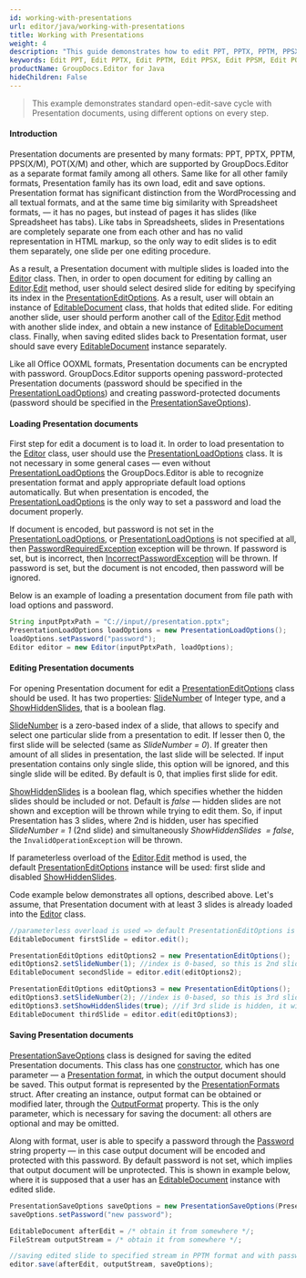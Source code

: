 ```yaml
---
id: working-with-presentations
url: editor/java/working-with-presentations
title: Working with Presentations
weight: 4
description: "This guide demonstrates how to edit PPT, PPTX, PPTM, PPSX, PPSM, POTX, POTM presentations with different settings and many other powerful features of GroupDocs.Editor for Java."
keywords: Edit PPT, Edit PPTX, Edit PPTM, Edit PPSX, Edit PPSM, Edit POTX, Edit POTM
productName: GroupDocs.Editor for Java
hideChildren: False
---
```

> This example demonstrates standard open-edit-save cycle with Presentation documents, using different options on every step.

#### Introduction

Presentation documents are presented by many formats: PPT, PPTX, PPTM, PPS(X/M), POT(X/M) and other, which are supported by GroupDocs.Editor as a separate format family among all others. Same like for all other family formats, Presentation family has its own load, edit and save options. Presentation format has significant distinction from the WordProcessing and all textual formats, and at the same time big similarity with Spreadsheet formats, — it has no pages, but instead of pages it has slides (like Spreadsheet has tabs). Like tabs in Spreadsheets, slides in Presentations are completely separate one from each other and has no valid representation in HTML markup, so the only way to edit slides is to edit them separately, one slide per one editing procedure.

As a result, a Presentation document with multiple slides is loaded into the [Editor](https://apireference.groupdocs.com/java/editor/groupdocs.editor/editor) class. Then, in order to open document for editing by calling an [Editor](https://apireference.groupdocs.com/java/editor/groupdocs.editor/editor).[Edit](https://apireference.groupdocs.com/java/editor/groupdocs.editor/editor/methods/edit) method, user should select desired slide for editing by specifying its index in the [PresentationEditOptions](https://apireference.groupdocs.com/java/editor/groupdocs.editor.options/presentationeditoptions). As a result, user will obtain an instance of [EditableDocument](https://apireference.groupdocs.com/java/editor/groupdocs.editor/editabledocument) class, that holds that edited slide. For editing another slide, user should perform another call of the [Editor](https://apireference.groupdocs.com/java/editor/groupdocs.editor/editor).[Edit](https://apireference.groupdocs.com/java/editor/groupdocs.editor/editor/methods/edit) method with another slide index, and obtain a new instance of [EditableDocument](https://apireference.groupdocs.com/java/editor/groupdocs.editor/editabledocument) class. Finally, when saving edited slides back to Presentation format, user should save every [EditableDocument](https://apireference.groupdocs.com/java/editor/groupdocs.editor/editabledocument) instance separately.

Like all Office OOXML formats, Presentation documents can be encrypted with password. GroupDocs.Editor supports opening password-protected Presentation documents (password should be specified in the [PresentationLoadOptions](https://apireference.groupdocs.com/java/editor/groupdocs.editor.options/presentationloadoptions)) and creating password-protected documents (password should be specified in the [PresentationSaveOptions](https://apireference.groupdocs.com/java/editor/groupdocs.editor.options/presentationsaveoptions)).

#### Loading Presentation documents

First step for edit a document is to load it. In order to load presentation to the [Editor](https://apireference.groupdocs.com/java/editor/groupdocs.editor/editor) class, user should use the [PresentationLoadOptions](https://apireference.groupdocs.com/java/editor/groupdocs.editor.options/presentationloadoptions) class. It is not necessary in some general cases — even without [PresentationLoadOptions](https://apireference.groupdocs.com/java/editor/groupdocs.editor.options/presentationloadoptions) the GroupDocs.Editor is able to recognize presentation format and apply appropriate default load options automatically. But when presentation is encoded, the [PresentationLoadOptions](https://apireference.groupdocs.com/java/editor/groupdocs.editor.options/presentationloadoptions) is the only way to set a password and load the document properly.

If document is encoded, but password is not set in the [PresentationLoadOptions](https://apireference.groupdocs.com/java/editor/groupdocs.editor.options/presentationloadoptions), or [PresentationLoadOptions](https://apireference.groupdocs.com/java/editor/groupdocs.editor.options/presentationloadoptions) is not specified at all, then [PasswordRequiredException](https://apireference.groupdocs.com/java/editor/groupdocs.editor/passwordrequiredexception) exception will be thrown. If password is set, but is incorrect, then [IncorrectPasswordException](https://apireference.groupdocs.com/java/editor/groupdocs.editor/incorrectpasswordexception) will be thrown. If password is set, but the document is not encoded, then password will be ignored.

Below is an example of loading a presentation document from file path with load options and password.

```java
String inputPptxPath = "C://input//presentation.pptx";
PresentationLoadOptions loadOptions = new PresentationLoadOptions();
loadOptions.setPassword("password");
Editor editor = new Editor(inputPptxPath, loadOptions);
```

#### Editing Presentation documents

For opening Presentation document for edit a [PresentationEditOptions](https://apireference.groupdocs.com/java/editor/groupdocs.editor.options/presentationeditoptions) class should be used. It has two properties: [SlideNumber](https://apireference.groupdocs.com/java/editor/groupdocs.editor.options/presentationeditoptions/properties/slidenumber) of Integer type, and a [ShowHiddenSlides](https://apireference.groupdocs.com/java/editor/groupdocs.editor.options/presentationeditoptions/properties/showhiddenslides), that is a boolean flag.

[SlideNumber](https://apireference.groupdocs.com/java/editor/groupdocs.editor.options/presentationeditoptions/properties/slidenumber) is a zero-based index of a slide, that allows to specify and select one particular slide from a presentation to edit. If lesser then 0, the first slide will be selected (same as *SlideNumber = 0*). If greater then amount of all slides in presentation, the last slide will be selected. If input presentation contains only single slide, this option will be ignored, and this single slide will be edited. By default is 0, that implies first slide for edit.

[ShowHiddenSlides](https://apireference.groupdocs.com/java/editor/groupdocs.editor.options/presentationeditoptions/properties/showhiddenslides) is a boolean flag, which specifies whether the hidden slides should be included or not. Default is *false* — hidden slides are not shown and exception will be thrown while trying to edit them. So, if input Presentation has 3 slides, where 2nd is hidden, user has specified *SlideNumber = 1* (2nd slide) and simultaneously *ShowHiddenSlides  = false*, the `InvalidOperationException` will be thrown.

If parameterless overload of the [Editor](https://apireference.groupdocs.com/java/editor/groupdocs.editor/editor).[Edit](https://apireference.groupdocs.com/java/editor/groupdocs.editor/editor/methods/edit) method is used, the default [PresentationEditOptions](https://apireference.groupdocs.com/java/editor/groupdocs.editor.options/presentationeditoptions) instance will be used: first slide and disabled [ShowHiddenSlides](https://apireference.groupdocs.com/java/editor/groupdocs.editor.options/presentationeditoptions/properties/showhiddenslides).

Code example below demonstrates all options, described above. Let's assume, that Presentation document with at least 3 slides is already loaded into the [Editor](https://apireference.groupdocs.com/java/editor/groupdocs.editor/editor) class.

```java
//parameterless overload is used => default PresentationEditOptions is applied, which means 1st slide
EditableDocument firstSlide = editor.edit();

PresentationEditOptions editOptions2 = new PresentationEditOptions();
editOptions2.setSlideNumber(1); //index is 0-based, so this is 2nd slide
EditableDocument secondSlide = editor.edit(editOptions2);

PresentationEditOptions editOptions3 = new PresentationEditOptions();
editOptions3.setSlideNumber(2); //index is 0-based, so this is 3rd slide
editOptions3.setShowHiddenSlides(true); //if 3rd slide is hidden, it will be opened anyway
EditableDocument thirdSlide = editor.edit(editOptions3);
```

#### Saving Presentation documents

[PresentationSaveOptions](https://apireference.groupdocs.com/java/editor/groupdocs.editor.options/presentationsaveoptions) class is designed for saving the edited Presentation documents. This class has one [constructor](https://apireference.groupdocs.com/editor/java/groupdocs.editor.options/presentationsaveoptions/constructors/main), which has one parameter — a [Presentation format](https://apireference.groupdocs.com/editor/java/groupdocs.editor.formats/presentationformats), in which the output document should be saved. This output format is represented by the [PresentationFormats](https://apireference.groupdocs.com/java/editor/groupdocs.editor.formats/presentationformats) struct. After creating an instance, output format can be obtained or modified later, through the [OutputFormat](https://apireference.groupdocs.com/editor/java/groupdocs.editor.options/presentationsaveoptions/properties/outputformat) property. This is the only parameter, which is necessary for saving the document: all others are optional and may be omitted.

Along with format, user is able to specify a password through the [Password](https://apireference.groupdocs.com/editor/java/groupdocs.editor.options/presentationsaveoptions/properties/password) string property — in this case output document will be encoded and protected with this password. By default password is not set, which implies that output document will be unprotected. This is shown in example below, where it is supposed that a user has an [EditableDocument](https://apireference.groupdocs.com/java/editor/groupdocs.editor/editabledocument) instance with edited slide.

```java
PresentationSaveOptions saveOptions = new PresentationSaveOptions(PresentationFormats.Pptm);
saveOptions.setPassword("new password");

EditableDocument afterEdit = /* obtain it from somewhere */;
FileStream outputStream = /* obtain it from somewhere */;

//saving edited slide to specified stream in PPTM format and with password encoding
editor.save(afterEdit, outputStream, saveOptions);
```
<!---
Starting from version 20.4, [PresentationSaveOptions](https://apireference.groupdocs.com/java/editor/groupdocs.editor.options/presentationsaveoptions) class contains two new properties — [SlideNumber](https://apireference.groupdocs.com/editor/java/groupdocs.editor.options/presentationsaveoptions/properties/slidenumber) and [InsertAsNewSlide](https://apireference.groupdocs.com/editor/java/groupdocs.editor.options/presentationsaveoptions/properties/insertasnewslide), — which are highly coupled together. These properties allow to insert edited slide into existing presentation instead of creating new presentation with single edited slide, which remains the default behavior. They are explained in detail in [separate article]({{< ref "editor/java/developer-guide/advanced-usage/working-with-presentations/inserting-edited-slide-into-existing-presentation.md" >}}).
--->
